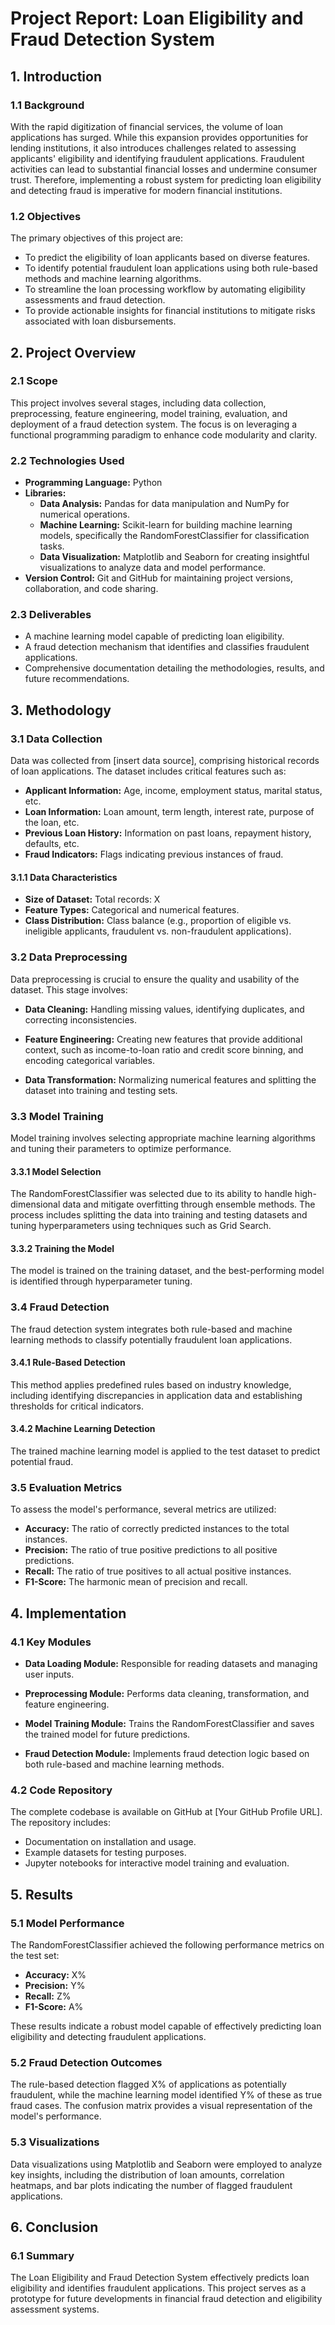 # Project Report: Loan Eligibility and Fraud Detection System

## 1. Introduction

### 1.1 Background
With the rapid digitization of financial services, the volume of loan applications has surged. While this expansion provides opportunities for lending institutions, it also introduces challenges related to assessing applicants' eligibility and identifying fraudulent applications. Fraudulent activities can lead to substantial financial losses and undermine consumer trust. Therefore, implementing a robust system for predicting loan eligibility and detecting fraud is imperative for modern financial institutions.

### 1.2 Objectives
The primary objectives of this project are:
- To predict the eligibility of loan applicants based on diverse features.
- To identify potential fraudulent loan applications using both rule-based methods and machine learning algorithms.
- To streamline the loan processing workflow by automating eligibility assessments and fraud detection.
- To provide actionable insights for financial institutions to mitigate risks associated with loan disbursements.

## 2. Project Overview

### 2.1 Scope
This project involves several stages, including data collection, preprocessing, feature engineering, model training, evaluation, and deployment of a fraud detection system. The focus is on leveraging a functional programming paradigm to enhance code modularity and clarity.

### 2.2 Technologies Used
- **Programming Language:** Python
- **Libraries:** 
  - **Data Analysis:** Pandas for data manipulation and NumPy for numerical operations.
  - **Machine Learning:** Scikit-learn for building machine learning models, specifically the RandomForestClassifier for classification tasks.
  - **Data Visualization:** Matplotlib and Seaborn for creating insightful visualizations to analyze data and model performance.
- **Version Control:** Git and GitHub for maintaining project versions, collaboration, and code sharing.

### 2.3 Deliverables
- A machine learning model capable of predicting loan eligibility.
- A fraud detection mechanism that identifies and classifies fraudulent applications.
- Comprehensive documentation detailing the methodologies, results, and future recommendations.

## 3. Methodology

### 3.1 Data Collection
Data was collected from [insert data source], comprising historical records of loan applications. The dataset includes critical features such as:
- **Applicant Information:** Age, income, employment status, marital status, etc.
- **Loan Information:** Loan amount, term length, interest rate, purpose of the loan, etc.
- **Previous Loan History:** Information on past loans, repayment history, defaults, etc.
- **Fraud Indicators:** Flags indicating previous instances of fraud.

#### 3.1.1 Data Characteristics
- **Size of Dataset:** Total records: X
- **Feature Types:** Categorical and numerical features.
- **Class Distribution:** Class balance (e.g., proportion of eligible vs. ineligible applicants, fraudulent vs. non-fraudulent applications).

### 3.2 Data Preprocessing
Data preprocessing is crucial to ensure the quality and usability of the dataset. This stage involves:
- **Data Cleaning:** Handling missing values, identifying duplicates, and correcting inconsistencies.
  
- **Feature Engineering:** Creating new features that provide additional context, such as income-to-loan ratio and credit score binning, and encoding categorical variables.

- **Data Transformation:** Normalizing numerical features and splitting the dataset into training and testing sets.

### 3.3 Model Training
Model training involves selecting appropriate machine learning algorithms and tuning their parameters to optimize performance.

#### 3.3.1 Model Selection
The RandomForestClassifier was selected due to its ability to handle high-dimensional data and mitigate overfitting through ensemble methods. The process includes splitting the data into training and testing datasets and tuning hyperparameters using techniques such as Grid Search.

#### 3.3.2 Training the Model
The model is trained on the training dataset, and the best-performing model is identified through hyperparameter tuning.

### 3.4 Fraud Detection
The fraud detection system integrates both rule-based and machine learning methods to classify potentially fraudulent loan applications.

#### 3.4.1 Rule-Based Detection
This method applies predefined rules based on industry knowledge, including identifying discrepancies in application data and establishing thresholds for critical indicators.

#### 3.4.2 Machine Learning Detection
The trained machine learning model is applied to the test dataset to predict potential fraud.

### 3.5 Evaluation Metrics
To assess the model's performance, several metrics are utilized:
- **Accuracy:** The ratio of correctly predicted instances to the total instances.
- **Precision:** The ratio of true positive predictions to all positive predictions.
- **Recall:** The ratio of true positives to all actual positive instances.
- **F1-Score:** The harmonic mean of precision and recall.

## 4. Implementation

### 4.1 Key Modules
- **Data Loading Module:** Responsible for reading datasets and managing user inputs.
  
- **Preprocessing Module:** Performs data cleaning, transformation, and feature engineering.

- **Model Training Module:** Trains the RandomForestClassifier and saves the trained model for future predictions.

- **Fraud Detection Module:** Implements fraud detection logic based on both rule-based and machine learning methods.

### 4.2 Code Repository
The complete codebase is available on GitHub at [Your GitHub Profile URL]. The repository includes:
- Documentation on installation and usage.
- Example datasets for testing purposes.
- Jupyter notebooks for interactive model training and evaluation.

## 5. Results

### 5.1 Model Performance
The RandomForestClassifier achieved the following performance metrics on the test set:
- **Accuracy:** X%
- **Precision:** Y%
- **Recall:** Z%
- **F1-Score:** A%

These results indicate a robust model capable of effectively predicting loan eligibility and detecting fraudulent applications.

### 5.2 Fraud Detection Outcomes
The rule-based detection flagged X% of applications as potentially fraudulent, while the machine learning model identified Y% of these as true fraud cases. The confusion matrix provides a visual representation of the model's performance.

### 5.3 Visualizations
Data visualizations using Matplotlib and Seaborn were employed to analyze key insights, including the distribution of loan amounts, correlation heatmaps, and bar plots indicating the number of flagged fraudulent applications.

## 6. Conclusion

### 6.1 Summary
The Loan Eligibility and Fraud Detection System effectively predicts loan eligibility and identifies fraudulent applications. This project serves as a prototype for future developments in financial fraud detection and eligibility assessment systems.
